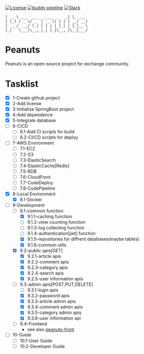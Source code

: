 [![License](https://img.shields.io/badge/license-Apache%202-brightgreen.svg)](https://github.com/wangzhenhui1992/peanuts/blob/master/LICENSE)
[![buddy pipeline](https://app.buddy.works/wangzhenhui1992-1/peanuts/pipelines/pipeline/154004/badge.svg?token=b7331631676aff048d52e85732235017aefb152c7c1a6b0afd60fd08b7b2df46 "buddy pipeline")](https://app.buddy.works/wangzhenhui1992-1/peanuts/pipelines/pipeline/154004)
[![Slack](https://img.shields.io/badge/slack-peanuts--community-green.svg)](https://join.slack.com/t/peanuts-community/shared_invite/enQtNDQ5MzE1ODg3NzM0LTRiNDRhYTIyMmFmZWRiNWE2Nzk4MzBmZGYyZWNlY2Y0ODRkM2U0OWIxMTI2ZmJjY2FlNjQ4NzNjMDllMjM1MTE)

```
|  _ \ ___  __ _ _ __  _   _| |_ ___ 
| |_) / _ \/ _` | '_ \| | | | __/ __|
|  __/  __/ (_| | | | | |_| | |_\__ \
|_|   \___|\__,_|_| |_|\__,_|\__|___/
```
# Peanuts
Peanuts is an open-source project for exchange community.

# Tasklist
- [x] 1-Create github project
- [x] 2-Add license
- [x] 3-Initialize SpringBoot project
- [x] 4-Add dependence
- [x] 5-Integrate database
- [ ] 6-CICD
  - [ ] 6.1-Add CI scripts for build
  - [ ] 6.2-CI/CD scripts for deploy
- [ ] 7-AWS Environment
  - [ ] 7.1-EC2
  - [ ] 7.2-S3
  - [ ] 7.3-ElasticSearch
  - [ ] 7.4-ElasticCache[Redis]
  - [ ] 7.5-RDB
  - [ ] 7.6-CloudFront
  - [ ] 7.7-CodeDeploy
  - [ ] 7.8-CodePipeline
- [x] 8-Local Environment
  - [x] 8.1-Docker
- [ ] 9-Development
  - [ ] 9.1-common function
    - [x] 9.1.1-caching function
    - [ ] 9.1.2-view counting function
    - [ ] 9.1.3-log collecting function 
    - [ ] 9.1.4-authentication[jwt] function
    - [x] 9.1.5-repositories for diffrent databases(maybe tables)
    - [x] 9.1.6-common utils
  - [x] 9.2-public apis[GET]
    - [x] 9.2.1-article apis
    - [x] 9.2.2-comment apis
    - [x] 9.2.3-category apis
    - [x] 9.2.4-search apis
    - [x] 9.2.5-user information apis
  - [ ] 9.3-admin apis[POST,PUT,DELETE]
    - [ ] 9.3.1-login apis
    - [x] 9.3.2-password apis
    - [x] 9.3.3-article admin apis
    - [x] 9.3.4-comment admin apis
    - [x] 9.3.5-category admin apis
    - [x] 9.3.6-user information api
  - [ ] 9.4-Frontend
    - see also [peanuts-front](https://github.com/wangzhenhui1992/peanuts-front)  
- [ ] 10-Guide
  - [ ] 10.1-User Guide
  - [ ] 10.2-Developer Guide
